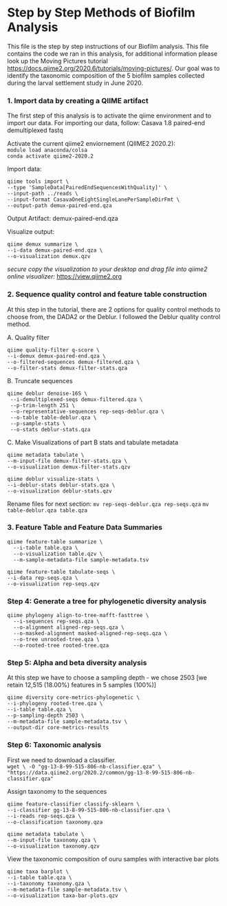 # Step by Step Methods of Biofilm Analysis 
   This file is the step by step instructions of our Biofilm analysis. This file contains the code we ran in this analysis, for additional information please look up the Moving Pictures tutorial https://docs.qiime2.org/2020.6/tutorials/moving-pictures/. Our goal was to identify the taxonomic composition of the 5 biofilm samples collected during the larval settlement study in June 2020.  
   
### 1. Import data by creating a QIIME artifact 
The first step of this analysis is to activate the qiime environment and to import our data. For importing our data, follow: Casava 1.8 paired-end demultiplexed fastq   

   Activate the current qiime2 enviornement (QIIME2 2020.2):   
   `module load anaconda/colsa`     
   `conda activate qiime2-2020.2`   
   
   Import data: 
   ```
   qiime tools import \
  --type 'SampleData[PairedEndSequencesWithQuality]' \
  --input-path ../reads \
  --input-format CasavaOneEightSingleLanePerSampleDirFmt \
  --output-path demux-paired-end.qza
  ```    
  
  Output Artifact: demux-paired-end.qza   
  
  Visualize output:
  ```
  qiime demux summarize \
  --i-data demux-paired-end.qza \
  --o-visualization demux.qzv
  ```    
  *secure copy the visualization to your desktop and drag file into qiime2 online visualizer:* https://view.qiime2.org  
  
### 2. Sequence quality control and feature table construction  
   At this step in the tutorial, there are 2 options for quality control methods to choose from, the DADA2 or the Deblur. I followed the Deblur quality control method.  

   A. Quality filter 
   ```
   qiime quality-filter q-score \
 --i-demux demux-paired-end.qza \
 --o-filtered-sequences demux-filtered.qza \
 --o-filter-stats demux-filter-stats.qza
 ```
 
 B. Truncate sequences
 ```
 qiime deblur denoise-16S \
  --i-demultiplexed-seqs demux-filtered.qza \
  --p-trim-length 251 \
  --o-representative-sequences rep-seqs-deblur.qza \
  --o-table table-deblur.qza \
  --p-sample-stats \
  --o-stats deblur-stats.qza
  ```
  
  C. Make Visualizations of part B stats and tabulate metadata
  
  ```
  qiime metadata tabulate \
  --m-input-file demux-filter-stats.qza \
  --o-visualization demux-filter-stats.qzv
  ```
  ```
  qiime deblur visualize-stats \
  --i-deblur-stats deblur-stats.qza \
  --o-visualization deblur-stats.qzv
  ``` 
  Rename files for next section: 
  `mv rep-seqs-deblur.qza rep-seqs.qza` 
  `mv table-deblur.qza table.qza`  
      
### 3. Feature Table and Feature Data Summaries  
```
qiime feature-table summarize \
  --i-table table.qza \
  --o-visualization table.qzv \
  --m-sample-metadata-file sample-metadata.tsv
  ```
  ```
  qiime feature-table tabulate-seqs \
  --i-data rep-seqs.qza \
  --o-visualization rep-seqs.qzv 
  ```
  
### Step 4: Generate a tree for phylogenetic diversity analysis 
```
qiime phylogeny align-to-tree-mafft-fasttree \
  --i-sequences rep-seqs.qza \
  --o-alignment aligned-rep-seqs.qza \
  --o-masked-alignment masked-aligned-rep-seqs.qza \
  --o-tree unrooted-tree.qza \
  --o-rooted-tree rooted-tree.qza
  ```
  ### Step 5: Alpha and beta diversity analysis 
  At this step we have to choose a sampling depth - we chose 2503 [we retain 12,515 (18.00%) features in 5 samples (100%)]   
  ```
  qiime diversity core-metrics-phylogenetic \
  --i-phylogeny rooted-tree.qza \
  --i-table table.qza \
  --p-sampling-depth 2503 \
  --m-metadata-file sample-metadata.tsv \
  --output-dir core-metrics-results 
  ```    
  
  ### Step 6: Taxonomic analysis
  First we need to download a classifier.  
  `wget \
  -O "gg-13-8-99-515-806-nb-classifier.qza" \
  "https://data.qiime2.org/2020.2/common/gg-13-8-99-515-806-nb-classifier.qza"`
  
  Assign taxonomy to the sequences
  ```     
  qiime feature-classifier classify-sklearn \
  --i-classifier gg-13-8-99-515-806-nb-classifier.qza \
  --i-reads rep-seqs.qza \
  --o-classification taxonomy.qza
  ```
  
  ```
  qiime metadata tabulate \
  --m-input-file taxonomy.qza \
  --o-visualization taxonomy.qzv
  ```
  View the taxonomic composition of ouru samples with interactive bar plots
  ```
  qiime taxa barplot \
  --i-table table.qza \
  --i-taxonomy taxonomy.qza \
  --m-metadata-file sample-metadata.tsv \
  --o-visualization taxa-bar-plots.qzv
  ```

  
  
